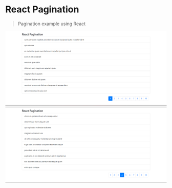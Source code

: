# React Pagination

> Pagination example using React


![React Simple Pagination](https://github.com/kalidas120799/react-pagination/blob/master/src/assets/img/pagination1.png?raw=true)
![React Simple Pagination](https://github.com/kalidas120799/react-pagination/blob/master/src/assets/img/pagination2.png?raw=true)